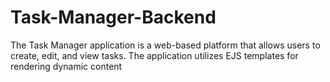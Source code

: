 # Task-Manager-Backend

The Task Manager application is a web-based platform that allows users to create, edit, and view tasks. The application utilizes EJS templates for rendering dynamic content
